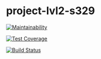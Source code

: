 # project-lvl2-s329

[![Maintainability](https://api.codeclimate.com/v1/badges/09e31973e18e32031013/maintainability)](https://codeclimate.com/github/SmartRW/project-lvl2-s329/maintainability)

[![Test Coverage](https://api.codeclimate.com/v1/badges/09e31973e18e32031013/test_coverage)](https://codeclimate.com/github/SmartRW/project-lvl2-s329/test_coverage)

[![Build Status](https://travis-ci.org/SmartRW/project-lvl2-s329.svg?branch=master)](https://travis-ci.org/SmartRW/project-lvl2-s329)
